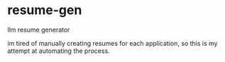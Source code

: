 # resume-gen
llm resume generator

im tired of manually creating resumes for each application, so this is my attempt at automating the process. 
